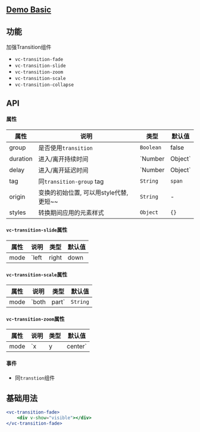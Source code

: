 ## [Demo Basic](https://wya-team.github.io/wya-vc/dist/transition/basic.html)
## 功能
加强Transition组件

- `vc-transition-fade`
- `vc-transition-slide`
- `vc-transition-zoom`
- `vc-transition-scale`
- `vc-transition-collapse`

## API

#### 属性

属性 | 说明 | 类型 | 默认值
---|---|---|---
group | 是否使用`transition` | `Boolean` | false
duration | 进入/离开持续时间 | `Number|Object` | `{enter: 0.3, leave: 0.3}`
delay | 进入/离开延迟时间 | `Number|Object` | `{enter: 0.3, leave: 0.3}`
tag | 同`transition-group` tag | `String` | `span`
origin | 变换的初始位置, 可以用style代替, 更短~~ | `String` | -
styles | 转换期间应用的元素样式 | `Object` | `{}`


#### `vc-transition-slide`属性

属性 | 说明 | 类型 | 默认值
---|---|---|---
mode | `left|right|down|up` | `String` | -

#### `vc-transition-scale`属性

属性 | 说明 | 类型 | 默认值
---|---|---|---
mode | `both|part` | `String` | -

#### `vc-transition-zoom`属性

属性 | 说明 | 类型 | 默认值
---|---|---|---
mode | `x|y|center` | `String` | -

#### 事件

- 同`transtion`组件


## 基础用法

```jsx
<vc-transition-fade>
	<div v-show="visible"></div>
</vc-transition-fade>

```
